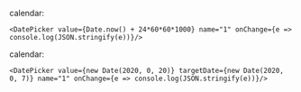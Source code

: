 calendar:

    <DatePicker value={Date.now() + 24*60*60*1000} name="1" onChange={e => console.log(JSON.stringify(e))}/>

calendar:

    <DatePicker value={new Date(2020, 0, 20)} targetDate={new Date(2020, 0, 7)} name="1" onChange={e => console.log(JSON.stringify(e))}/>
